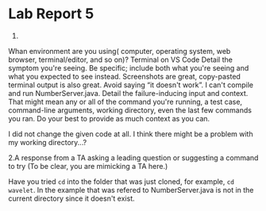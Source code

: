 # Lab Report 5

1.
Whan environment are you using( computer, operating system, web browser, terminal/editor, and so on)? 
Terminal on VS Code 
Detail the symptom you're seeing. Be specific; include both what you're seeing and what you expected to see instead. Screenshots are great, copy-pasted terminal output is also great. Avoid saying “it doesn't work”.
I can't compile and run NumberServer.java.
Detail the failure-inducing input and context. That might mean any or all of the command you're running, a test case, command-line arguments, working directory, even the last few commands you ran. Do your best to provide as much context as you can.

I did not change the given code at all. I think there might be a problem with my working directory...?

2.A response from a TA asking a leading question or suggesting a command to try (To be clear, you are mimicking a TA here.)

Have you tried `cd` into the folder that was just cloned, for example, `cd wavelet`. In the example that was refered to NumberServer.java is not in the current directory since it doesn't exist.
